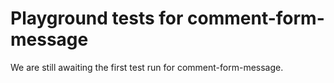 # Playground tests for comment-form-message
We are still awaiting the first test run for comment-form-message.
